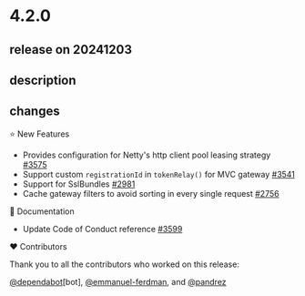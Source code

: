 # 4.2.0

## release on 20241203
## description
## changes
⭐ New Features

* Provides configuration for Netty's http client pool leasing strategy <a href="https://github.com/spring-cloud/spring-cloud-gateway/pull/3575" data-hovercard-type="pull_request" data-hovercard-url="/spring-cloud/spring-cloud-gateway/pull/3575/hovercard">#3575</a>
* Support custom <code>registrationId</code> in <code>tokenRelay()</code> for MVC gateway <a href="https://github.com/spring-cloud/spring-cloud-gateway/issues/3541" data-hovercard-type="issue" data-hovercard-url="/spring-cloud/spring-cloud-gateway/issues/3541/hovercard">#3541</a>
* Support for SslBundles <a href="https://github.com/spring-cloud/spring-cloud-gateway/issues/2981" data-hovercard-type="issue" data-hovercard-url="/spring-cloud/spring-cloud-gateway/issues/2981/hovercard">#2981</a>
* Cache gateway filters to avoid sorting in every single request <a href="https://github.com/spring-cloud/spring-cloud-gateway/issues/2756" data-hovercard-type="issue" data-hovercard-url="/spring-cloud/spring-cloud-gateway/issues/2756/hovercard">#2756</a>

📔 Documentation

* Update Code of Conduct reference <a href="https://github.com/spring-cloud/spring-cloud-gateway/pull/3599" data-hovercard-type="pull_request" data-hovercard-url="/spring-cloud/spring-cloud-gateway/pull/3599/hovercard">#3599</a>

❤️ Contributors

Thank you to all the contributors who worked on this release:

<a class="user-mention notranslate" data-hovercard-type="organization" data-hovercard-url="/orgs/dependabot/hovercard" data-octo-click="hovercard-link-click" data-octo-dimensions="link_type:self" href="https://github.com/dependabot">@dependabot</a>[bot], <a class="user-mention notranslate" data-hovercard-type="user" data-hovercard-url="/users/emmanuel-ferdman/hovercard" data-octo-click="hovercard-link-click" data-octo-dimensions="link_type:self" href="https://github.com/emmanuel-ferdman">@emmanuel-ferdman</a>, and <a class="user-mention notranslate" data-hovercard-type="user" data-hovercard-url="/users/pandrez/hovercard" data-octo-click="hovercard-link-click" data-octo-dimensions="link_type:self" href="https://github.com/pandrez">@pandrez</a>

